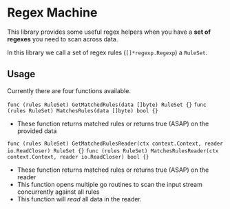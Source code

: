 # Regex Machine

This library provides some useful regex helpers when you have a **set of regexes** you need to scan across data.

In this library we call a set of regex rules (`[]*regexp.Regexp`) a `RuleSet`.

## Usage

Currently there are four functions available.

`func (rules RuleSet) GetMatchedRules(data []byte) RuleSet {}`
`func (rules RuleSet) MatchesRules(data []byte) bool {}`

- These function returns matched rules or returns true (ASAP) on the provided data

`func (rules RuleSet) GetMatchedRulesReader(ctx context.Context, reader io.ReadCloser) RuleSet {}`
`func (rules RuleSet) MatchesRulesReader(ctx context.Context, reader io.ReadCloser) bool {}`

- These function returns matched rules or returns true (ASAP) on the reader
- This function opens multiple go routines to scan the input stream concurrently against all rules
- This function will _read_ all data in the reader.
